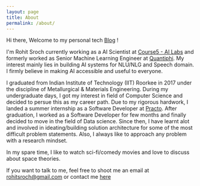 ```yaml
---
layout: page
title: About
permalink: /about/
---
```


Hi there, Welcome to my personal tech [Blog](https://rohitsroch.github.io/#latest-posts) !

I'm Rohit Sroch currently working as a AI Scientist at [Course5 - AI Labs](https://www.course5i.com/ai-labs/) and formerly worked as Senior Machine Learning Engineer at [Quantiphi](https://www.quantiphi.com/). My interest mainly lies in building AI systems for NLU/NLG and Speech domain. I firmly believe in making AI accessible and useful to everyone.

I graduated from Indian Institute of Technology (IIT) Roorkee in 2017 under the discipline of Metallurgical & Materials Engineering. During my undergraduate days, I got my interest in field of Computer Science and decided to persue this as my career path. Due to my rigorous hardwork, I landed a summer internship as a Software Developer at [Practo](https://www.practo.com/). After graduation, I worked as a Software Developer for few months and finally decided to move in the field of Data science. Since then, I have learnt alot and involved in ideating/building solution architecture for some of the most difficult problem statements. Also, I always like to approach any problem with a research mindset.   

In my spare time, I like to watch sci-fi/comedy movies and love to discuss about space theories.

If you want to talk to me, feel free to shoot me an email at <rohitsroch@gmail.com> or contact me [here](https://rohitsroch.github.io/contact/)